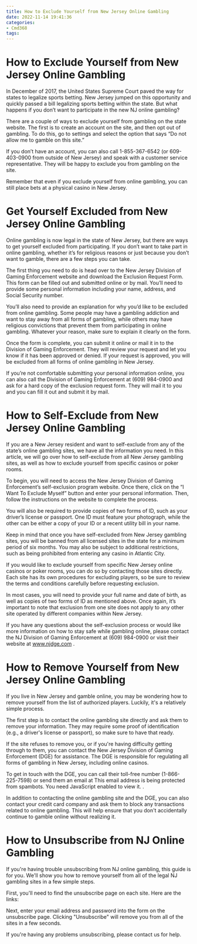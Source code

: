 ```yaml
---
title: How to Exclude Yourself from New Jersey Online Gambling
date: 2022-11-14 19:41:36
categories:
- Cmd368
tags:
---
```



#  How to Exclude Yourself from New Jersey Online Gambling

In December of 2017, the United States Supreme Court paved the way for states to legalize sports betting. New Jersey jumped on this opportunity and quickly passed a bill legalizing sports betting within the state. But what happens if you don’t want to participate in the new NJ online gambling?

There are a couple of ways to exclude yourself from gambling on the state website. The first is to create an account on the site, and then opt out of gambling. To do this, go to settings and select the option that says “Do not allow me to gamble on this site.”

If you don’t have an account, you can also call 1-855-367-6542 (or 609-403-0900 from outside of New Jersey) and speak with a customer service representative. They will be happy to exclude you from gambling on the site.

Remember that even if you exclude yourself from online gambling, you can still place bets at a physical casino in New Jersey.

#  Get Yourself Excluded from New Jersey Online Gambling

Online gambling is now legal in the state of New Jersey, but there are ways to get yourself excluded from participating. If you don’t want to take part in online gambling, whether it’s for religious reasons or just because you don’t want to gamble, there are a few steps you can take.

The first thing you need to do is head over to the New Jersey Division of Gaming Enforcement website and download the Exclusion Request Form. This form can be filled out and submitted online or by mail. You’ll need to provide some personal information including your name, address, and Social Security number.

You’ll also need to provide an explanation for why you’d like to be excluded from online gambling. Some people may have a gambling addiction and want to stay away from all forms of gambling, while others may have religious convictions that prevent them from participating in online gambling. Whatever your reason, make sure to explain it clearly on the form.

Once the form is complete, you can submit it online or mail it in to the Division of Gaming Enforcement. They will review your request and let you know if it has been approved or denied. If your request is approved, you will be excluded from all forms of online gambling in New Jersey.

If you’re not comfortable submitting your personal information online, you can also call the Division of Gaming Enforcement at (609) 984-0900 and ask for a hard copy of the exclusion request form. They will mail it to you and you can fill it out and submit it by mail.

#  How to Self-Exclude from New Jersey Online Gambling

If you are a New Jersey resident and want to self-exclude from any of the state’s online gambling sites, we have all the information you need. In this article, we will go over how to self-exclude from all New Jersey gambling sites, as well as how to exclude yourself from specific casinos or poker rooms.

To begin, you will need to access the New Jersey Division of Gaming Enforcement’s self-exclusion program website. Once there, click on the “I Want To Exclude Myself” button and enter your personal information. Then, follow the instructions on the website to complete the process.

You will also be required to provide copies of two forms of ID, such as your driver’s license or passport. One ID must feature your photograph, while the other can be either a copy of your ID or a recent utility bill in your name.

Keep in mind that once you have self-excluded from New Jersey gambling sites, you will be banned from all licensed sites in the state for a minimum period of six months. You may also be subject to additional restrictions, such as being prohibited from entering any casino in Atlantic City.

If you would like to exclude yourself from specific New Jersey online casinos or poker rooms, you can do so by contacting those sites directly. Each site has its own procedures for excluding players, so be sure to review the terms and conditions carefully before requesting exclusion.

In most cases, you will need to provide your full name and date of birth, as well as copies of two forms of ID as mentioned above. Once again, it’s important to note that exclusion from one site does not apply to any other site operated by different companies within New Jersey.

If you have any questions about the self-exclusion process or would like more information on how to stay safe while gambling online, please contact the NJ Division of Gaming Enforcement at (609) 984-0900 or visit their website at www.njdge.com .

#  How to Remove Yourself from New Jersey Online Gambling 

If you live in New Jersey and gamble online, you may be wondering how to remove yourself from the list of authorized players. Luckily, it's a relatively simple process.

The first step is to contact the online gambling site directly and ask them to remove your information. They may require some proof of identification (e.g., a driver's license or passport), so make sure to have that ready.

If the site refuses to remove you, or if you're having difficulty getting through to them, you can contact the New Jersey Division of Gaming Enforcement (DGE) for assistance. The DGE is responsible for regulating all forms of gambling in New Jersey, including online casinos.

To get in touch with the DGE, you can call their toll-free number (1-866-225-7598) or send them an email at This email address is being protected from spambots. You need JavaScript enabled to view it. .

In addition to contacting the online gambling site and the DGE, you can also contact your credit card company and ask them to block any transactions related to online gambling. This will help ensure that you don't accidentally continue to gamble online without realizing it.

#  How to Unsubscribe from NJ Online Gambling

If you're having trouble unsubscribing from NJ online gambling, this guide is for you. We'll show you how to remove yourself from all of the legal NJ gambling sites in a few simple steps.

First, you'll need to find the unsubscribe page on each site. Here are the links:

Next, enter your email address and password into the form on the unsubscribe page. Clicking "Unsubscribe" will remove you from all of the sites in a few seconds.

If you're having any problems unsubscribing, please contact us for help.